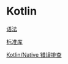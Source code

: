 # Kotlin
<p id="dbU8v8PQuvrGXpYvuC4dSv">

[语法](./%E8%AF%AD%E6%B3%95/index.md)

</p>


<p id="o4pdpMt5RrmtcrdTSP9KCi">

[标准库](<https://kotlinlang.org/api/latest/jvm/stdlib/>)

</p>


<p id="9VQ8SrSonr5JqMooKsic9m">

[Kotlin/Native 错误排查](./Kotlin%2FNative%20%E9%94%99%E8%AF%AF%E6%8E%92%E6%9F%A5/index.md)

</p>



